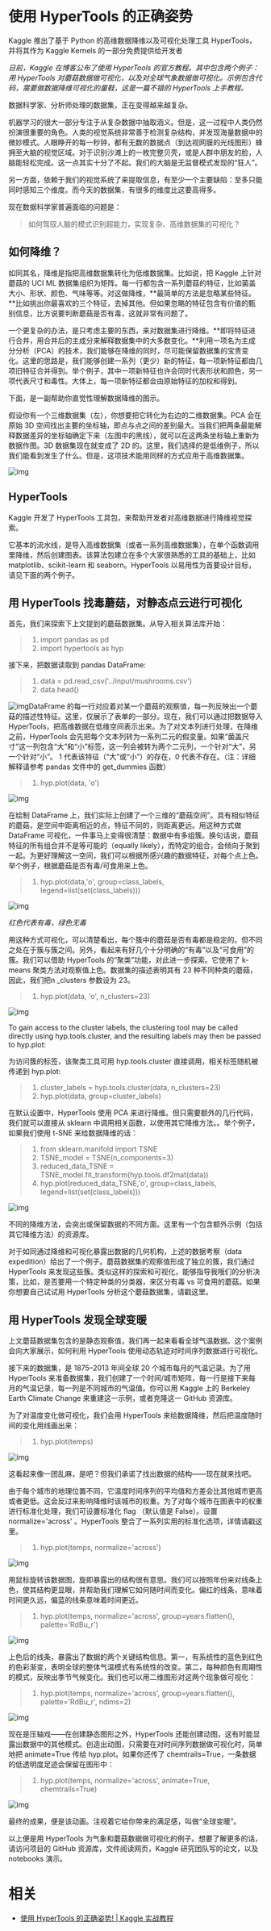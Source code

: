 
# 使用 HyperTools 的正确姿势


Kaggle 推出了基于 Python 的高维数据降维以及可视化处理工具 HyperTools，并将其作为 Kaggle Kernels 的一部分免费提供给开发者

*日前，Kaggle 在博客公布了使用 HyperTools 的官方教程。其中包含两个例子：用 HyperTools 对蘑菇数据做可视化，以及对全球气象数据做可视化。示例包含代码，需要做数据降维可视化的童鞋，这是一篇不错的 HyperTools 上手教程。*




数据科学家、分析师处理的数据集，正在变得越来越复杂。

机器学习的很大一部分专注于从复杂数据中抽取涵义。但是，这一过程中人类仍然扮演很重要的角色。人类的视觉系统非常善于检测复杂结构，并发现海量数据中的微妙模式。人眼睁开的每一秒钟，都有无数的数据点（到达视网膜的光线图形）蜂拥至大脑的视觉区域。对于识别沙滩上的一枚完整贝壳，或是人群中朋友的脸，人脑能轻松完成。这一点其实十分了不起。我们的大脑是无监督模式发现的“狂人”。

另一方面，依赖于我们的视觉系统了来提取信息，有至少一个主要缺陷：至多只能同时感知三个维度。而今天的数据集，有很多的维度比这要高得多。

现在数据科学家普遍面临的问题是：

> 如何驾驭人脑的模式识别超能力，实现复杂、高维数据集的可视化？

##   如何降维？

如同其名，降维是指把高维数据集转化为低维数据集。比如说，把 Kaggle 上针对蘑菇的 UCI ML 数据集组织为矩阵。每一行都包含一系列蘑菇的特征，比如菌盖大小、形状、颜色、气味等等。对这做降维，**最简单的方法是忽略某些特征。**比如挑出你最喜欢的三个特征，去掉其他。但如果忽略的特征包含有价值的甄别信息，比方说要判断蘑菇是否有毒，这就非常有问题了。

一个更复杂的办法，是只考虑主要的东西，来对数据集进行降维。**即将特征进行合并，用合并后的主成分来解释数据集中的大多数变化。**利用一项名为主成分分析（PCA）的技术，我们能够在降维的同时，尽可能保留数据集的宝贵变化。这里的思路是，我们能够创建一系列（更少）新的特征，每一项新特征都由几项旧特征合并得到。举个例子，其中一项新特征也许会同时代表形状和颜色，另一项代表尺寸和毒性。大体上，每一项新特征都会由原始特征的加权和得到。

下面，是一副帮助你直觉性理解数据降维的图示。

假设你有一个三维数据集（左），你想要把它转化为右边的二维数据集。PCA 会在原始 3D 空间找出主要的坐标轴，即点与点之间的差别最大。当我们把两条最能解释数据差异的坐标轴确定下来（左图中的黑线），就可以在这两条坐标轴上重新为数据作图。3D 数据集现在就变成了 2D 的。这里，我们选择的是低维例子，所以我们能看到发生了什么。但是，这项技术能用同样的方式应用于高维数据集。

![img](http://mmbiz.qpic.cn/mmbiz_png/bicdMLzImlibTTYxwnpiamZqjVBUDznAKIFicDLeTYnFcvFzQ3ov7FVlPQ1ibmIwiaYG77mD2AGzGJMicXrTdRmpiaGiaTQ/640?wx_fmt=png&tp=webp&wxfrom=5&wx_lazy=1&wx_co=1)

##   HyperTools

Kaggle 开发了 HyperTools 工具包，来帮助开发者对高维数据进行降维视觉探索。

它基本的流水线，是导入高维数据集（或者一系列高维数据集），在单个函数调用里降维，然后创建图表。该算法包建立在多个大家很熟悉的工具的基础上，比如 matplotlib、scikit-learn 和 seaborn。HyperTools 以易用性为首要设计目标，请见下面的两个例子。

##   用 HyperTools 找毒蘑菇，对静态点云进行可视化

首先，我们来探索下上文提到的蘑菇数据集。从导入相关算法库开始：

> 1. import pandas as pd
> 2. import hypertools as hyp

接下来，把数据读取到 pandas DataFrame:

> 1. data = pd.read_csv('../input/mushrooms.csv')
> 2. data.head()

![img](http://mmbiz.qpic.cn/mmbiz_png/bicdMLzImlibTTYxwnpiamZqjVBUDznAKIFGySbTtpBCv3r2kh0y1IEuvznA1ia5CmicSxDItk1SyUFUrJJgPSyfzYQ/640?wx_fmt=png&tp=webp&wxfrom=5&wx_lazy=1&wx_co=1)DataFrame 的每一行对应着对某一个蘑菇的观察值，每一列反映出一个蘑菇的描述性特征。这里，仅展示了表单的一部分。现在，我们可以通过把数据导入 HyperTools，把高维数据在低维空间表示出来。为了对文本列进行处理，在降维之前，HyperTools 会先把每个文本列转为一系列二元的假变量。如果“菌盖尺寸”这一列包含“大”和“小”标签，这一列会被转为两个二元列，一个针对“大”，另一个针对“小”。 1 代表该特征（“大”或“小”）的存在，0 代表不存在。（注：详细解释请参考 pandas 文件中的 get_dummies 函数）

> 1. hyp.plot(data, 'o')

   ![img](http://mmbiz.qpic.cn/mmbiz_png/bicdMLzImlibTTYxwnpiamZqjVBUDznAKIFJ7tHiau0JKBnv2xcEVI5P1Lod2dXA7xdwoiaExfcibe98vuk8yicsUkIbg/640?wx_fmt=png&tp=webp&wxfrom=5&wx_lazy=1&wx_co=1)

在绘制  DataFrame 上，我们实际上创建了一个三维的“蘑菇空间”。具有相似特征的蘑菇，是空间中距离相近的点，特征不同的，则距离更远。用这种方式做 DataFrame 可视化，一件事马上变得很清楚：数据中有多组簇。换句话说，蘑菇特征的所有组合并不是等可能的（equally likely），而特定的组合，会倾向于聚到一起。为更好理解这一空间，我们可以根据所感兴趣的数据特征，对每个点上色。举个例子，根据蘑菇是否有毒/可食用来上色。

> 1. hyp.plot(data,'o', group=class_labels, legend=list(set(class_labels)))



![img](http://mmbiz.qpic.cn/mmbiz_png/bicdMLzImlibTTYxwnpiamZqjVBUDznAKIFibZesUOcBpUASdIb6Hs7RhK0Lm51QleTZJDwjuMEF4rtlicbPVHHnKww/640?wx_fmt=png&tp=webp&wxfrom=5&wx_lazy=1&wx_co=1)

*红色代表有毒，绿色无毒*

用这种方式可视化，可以清楚看出，每个簇中的蘑菇是否有毒都是稳定的。但不同之处在于簇与簇之间。另外，看起来有好几个十分明确的“有毒”以及“可食用”的簇。我们可以借助 HyperTools 的“聚类”功能，对此进一步探索。它使用了 k-means 聚类方法对观察值上色。数据集的描述表明其有 23 种不同种类的蘑菇，因此，我们把n _clusters 参数设为 23。

> 1. hyp.plot(data, 'o', n_clusters=23)

   ![img](http://mmbiz.qpic.cn/mmbiz_png/bicdMLzImlibTTYxwnpiamZqjVBUDznAKIFUiaLprbAwERtcX5fndFV92Mibt1WD4icfJ6ibHarcW9n5zko2VBGLGE7nw/640?wx_fmt=png&tp=webp&wxfrom=5&wx_lazy=1&wx_co=1)

To gain access to the cluster labels, the clustering tool may be called directly using hyp.tools.cluster, and the resulting labels may then be passed to hyp.plot:

为访问簇的标签，该聚类工具可用 hyp.tools.cluster 直接调用，相关标签随机被传递到 hyp.plot:

> 1. cluster_labels = hyp.tools.cluster(data, n_clusters=23)
> 2. hyp.plot(data, group=cluster_labels)

在默认设置中，HyperTools 使用 PCA 来进行降维。但只需要额外的几行代码，我们就可以直接从 sklearn 中调用相关函数，以使用其它降维方法。。举个例子，如果我们使用 t-SNE 来给数据降维的话：

> 1. from sklearn.manifold import TSNE
> 2. TSNE_model = TSNE(n_components=3)
> 3. reduced_data_TSNE = TSNE_model.fit_transform(hyp.tools.df2mat(data))
> 4. hyp.plot(reduced_data_TSNE,'o', group=class_labels, legend=list(set(class_labels)))

![img](http://mmbiz.qpic.cn/mmbiz_png/bicdMLzImlibTTYxwnpiamZqjVBUDznAKIFQTLic2jV18Gsb69YnicEPgneLQu4a160mm2E2PpkEib1wQwqCOrboiaAQg/640?wx_fmt=png&tp=webp&wxfrom=5&wx_lazy=1&wx_co=1)

不同的降维方法，会突出或保留数据的不同方面。这里有一个包含额外示例（包括其它降维方法）的资源库。

对于如同通过降维和可视化暴露出数据的几何机构，上述的数据考察（data expedition）给出了一个例子。蘑菇数据集的观察值形成了独立的簇，我们通过 HyperTools 来发现这些簇。类似这样的探索和可视化，能够指导我哦们的分析决策，比如，是否要用一个特定种类的分类器，来区分有毒 vs 可食用的蘑菇。如果你想要自己试试用 HyperTools 分析这个蘑菇数据集，请戳这里。

##   用 HyperTools 发现全球变暖

上文蘑菇数据集包含的是静态观察值，我们再一起来看看全球气温数据。这个案例会向大家展示，如何利用 HyperTools  使用动态轨迹对时间序列数据进行可视化。

接下来的数据集，是 1875–2013 年间全球 20 个城市每月的气温记录。为了用 HyperTools 来准备数据集，我们创建了一个时间/城市矩阵，每一行是接下来每月的气温记录，每一列是不同城市的气温值。你可以用 Kaggle 上的 Berkeley Earth Climate Change 来重建这一示例，或者克隆这一 GitHub 资源库。

为了对温度变化做可视化，我们会用 HyperTools 来给数据降维，然后把温度随时间的变化用线画出来：

> 1. hyp.plot(temps)

![img](http://mmbiz.qpic.cn/mmbiz_png/bicdMLzImlibTTYxwnpiamZqjVBUDznAKIFsOkSMiafx9Nnzs9BZmP2FkBg1TfobofibqMjwba9xJhWOCEC44CLJ6BA/640?wx_fmt=png&tp=webp&wxfrom=5&wx_lazy=1&wx_co=1)

这看起来像一团乱麻，是吧？但我们承诺了找出数据的结构——现在就来找吧。

由于每个城市的地理位置不同，它温度时间序列的平均值和方差会比其他城市更高或者更低。这会反过来影响降维时该城市的权重。为了对每个城市在图表中的权重进行标准化处理，我们可设置标准化 flag （默认值是 False）。设置 normalize='across' 。HyperTools 整合了一系列实用的标准化选项，详情请戳这里。

> 1. hyp.plot(temps, normalize='across')

![img](http://mmbiz.qpic.cn/mmbiz_gif/bicdMLzImlibTTYxwnpiamZqjVBUDznAKIFspEYXxbvOmdXWhcAMYWVBs6BOB0p4pg9SNG6zXgxM0cwq7aYXdPjdA/0/mmbizgif?tp=webp&wxfrom=5&wx_lazy=1)

用鼠标旋转该数据图，旋即暴露出的结构很有意思。我们可以按照年份来对线条上色，使其结构更显眼，并帮助我们理解它如何随时间而变化。偏红的线条，意味着时间更久远，偏蓝的线条意味着时间更近。

> 1. hyp.plot(temps, normalize='across', group=years.flatten(), palette='RdBu_r')

![img](http://mmbiz.qpic.cn/mmbiz_png/bicdMLzImlibTTYxwnpiamZqjVBUDznAKIFuicANwMTdnT1MlRwF9FG61el3vYa7hjoAGhnmmXxQKqWwdSBsT1Bjyg/640?wx_fmt=png&tp=webp&wxfrom=5&wx_lazy=1&wx_co=1)

上色后的线条，暴露出了数据的两个关键结构信息。第一，有系统性的蓝色到红色的色彩渐变，表明全球的整体气温模式有系统性的改变。第二，每种颜色有周期性的模式，反映出季节气候变化。我们也可以用二维图形对这两个现象做可视化：

> 1. hyp.plot(temps, normalize='across', group=years.flatten(), palette='RdBu_r', ndims=2)

![img](http://mmbiz.qpic.cn/mmbiz_png/bicdMLzImlibTTYxwnpiamZqjVBUDznAKIFNrGUL6michATZcfZ8nAoHZ61mY81S9KltPhCfOeI3GAlU7d9pJrfKcA/640?wx_fmt=png&tp=webp&wxfrom=5&wx_lazy=1&wx_co=1)

现在是压轴戏——在创建静态图形之外，HyperTools 还能创建动图，这有时能显露出数据中的其他模式。创造出动图，只需要在对时间序列数据做可视化时，简单地把 animate=True 传给 hyp.plot。如果你还传了 chemtrails=True，一条数据的低透明度足迹会保留在图形中：

> 1. hyp.plot(temps, normalize='across', animate=True, chemtrails=True)

![img](http://mmbiz.qpic.cn/mmbiz_png/bicdMLzImlibTTYxwnpiamZqjVBUDznAKIFTuzAvXI4uEvEDibIvIQcd4zeZ0jkxAfs1TD28W7nUUW420oLiczLkcaw/640?wx_fmt=png&tp=webp&wxfrom=5&wx_lazy=1&wx_co=1)

最终的成果，便是该动画。注视着它给你带来的满足感，叫做“全球变暖”。

以上便是用 HyperTools 为气象和蘑菇数据做可视化的例子。想要了解更多的话，请访问项目的 GitHub 资源库，文件阅读网页，Kaggle 研究团队写的论文，以及 notebooks 演示。



# 相关

- [使用 HyperTools 的正确姿势! | Kaggle 实战教程](https://mp.weixin.qq.com/s?__biz=MjM5ODU3OTIyOA==&mid=503180912&idx=2&sn=c42c1a9f14ccaa90e83569df641e6a38&chksm=3ec1d30309b65a15133c26a0141ece4cf76bc4c3b6b9e7bbc92d9e6bb939fbfc65d8ef1dcfc2&mpshare=1&scene=1&srcid=0517xJ89BxO80wC98OYO6o1y#rd)
